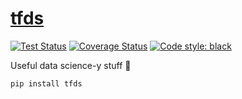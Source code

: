 # [tfds](https://github.com/tdfalc/tfds)

[![Test Status](https://github.com/tdfalc/tfds/actions/workflows/coveralls.yml/badge.svg)](https://github.com/tdfalc/tfds/actions/workflows/coveralls.yml)
[![Coverage Status](https://coveralls.io/repos/github/tdfalc/tfds/badge.svg?branch=main&service=github)](https://coveralls.io/github/tdfalc/tfds?branch=main)
[![Code style: black](https://img.shields.io/badge/code%20style-black-000000.svg)](https://github.com/psf/black)

Useful data science-y stuff :dizzy:

```
pip install tfds
```